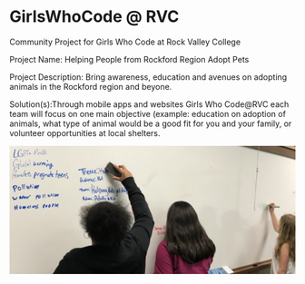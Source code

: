 # GirlsWhoCode @ RVC 
Community Project for Girls Who Code at Rock Valley College

Project Name: Helping People from Rockford Region Adopt Pets

Project Description: Bring awareness, education and avenues on adopting animals in the Rockford region and beyone.

Solution(s):Through mobile apps and websites Girls Who Code@RVC each team will focus on one main objective (example: education on adoption of animals, what type of animal would be a good fit for you and your family, or volunteer opportunities at local shelters.

![GWC@RVC](fullsizeoutput_41bc.jpeg)
